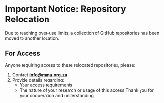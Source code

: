 # Important Notice: Repository Relocation
Due to reaching over-use limits, a collection of GitHub repositories has been moved to another location.
## For Access
Anyone requiring access to these relocated repositories, please:
1. Contact **info@mma.org.za**
2. Provide details regarding:
   - Your access requirements
   - The nature of your research or usage of this access
Thank you for your cooperation and understanding!
